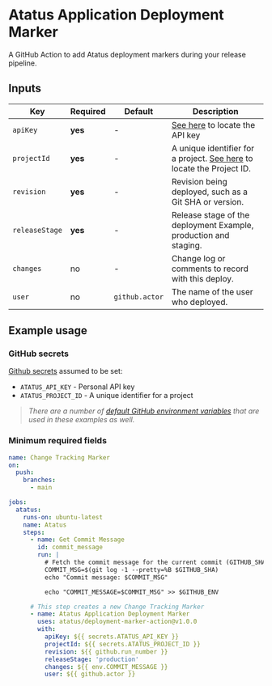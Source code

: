 # Atatus Application Deployment Marker

A GitHub Action to add Atatus deployment markers during your release pipeline.

## Inputs

| Key              | Required | Default | Description |
| ---------------- | -------- | ------- | ----------- |
| `apiKey`         | **yes**  | -       | [See here](https://docs.atatus.com/docs/faq/basics-faq/where-to-find-the-project-id.html) to locate the API key |
| `projectId`      | **yes**       | -       | A unique identifier for a project. [See here](https://docs.atatus.com/docs/faq/basics-faq/where-to-find-api-key.html) to locate the Project ID. |
| `revision`         | **yes**      | -       | Revision being deployed, such as a Git SHA or version. |
| `releaseStage`    | **yes**       | -       | Release stage of the deployment Example, production and staging. |
| `changes`       | no       | -       | Change log or comments to record with this deploy. |
| `user`           | no  | `github.actor` | The name of the user who deployed. |

## Example usage

### GitHub secrets

[Github secrets](https://docs.github.com/en/actions/security-guides/encrypted-secrets#about-encrypted-secrets) assumed to be set:
* `ATATUS_API_KEY` - Personal API key
* `ATATUS_PROJECT_ID` - A unique identifier for a project

>*There are a number of [default GitHub environment variables](https://docs.github.com/en/actions/learn-github-actions/variables#default-environment-variables) that are used in these examples as well.*
### Minimum required fields

```yaml
name: Change Tracking Marker
on:
  push:
    branches:
      - main

jobs:
  atatus:
    runs-on: ubuntu-latest
    name: Atatus
    steps:
      - name: Get Commit Message
        id: commit_message
        run: |
          # Fetch the commit message for the current commit (GITHUB_SHA)
          COMMIT_MSG=$(git log -1 --pretty=%B $GITHUB_SHA)
          echo "Commit message: $COMMIT_MSG"

          echo "COMMIT_MESSAGE=$COMMIT_MSG" >> $GITHUB_ENV

      # This step creates a new Change Tracking Marker
      - name: Atatus Application Deployment Marker
        uses: atatus/deployment-marker-action@v1.0.0
        with:
          apiKey: ${{ secrets.ATATUS_API_KEY }}
          projectId: ${{ secrets.ATATUS_PROJECT_ID }}
          revision: ${{ github.run_number }}
          releaseStage: 'production'
          changes: ${{ env.COMMIT_MESSAGE }}
          user: ${{ github.actor }}
```
